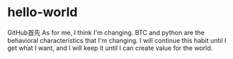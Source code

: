# hello-world
GitHub首先
As for me, I think I'm changing. BTC and python are the behavioral characteristics that I'm changing.
I will continue this habit until I get what I want, and I will keep it until I can create value for the world.
